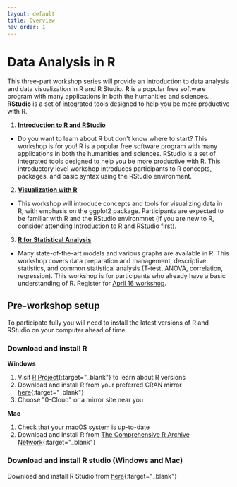 ```yaml
---
layout: default
title: Overview
nav_order: 1
---
```

# Data Analysis in R

This three-part workshop series will provide an introduction to data analysis and data visualization in R and R Studio. **R** is a popular free software program with many applications in both the humanities and sciences. **RStudio** is a set of integrated tools designed to help you be more productive with R.

1. [**Introduction to R and RStudio**](intro-to-r/introduction.html)  
  - Do you want to learn about R but don't know where to start? This workshop is for you! R is a popular free software program with many applications in both the humanities and sciences. RStudio is a set of integrated tools designed to help you be more productive with R. This introductory level workshop introduces participants to R concepts, packages, and basic syntax using the RStudio environment.

2. [**Visualization with R**](visualization/introduction.html) 
  - This workshop will introduce concepts and tools for visualizing data in R, with emphasis on the ggplot2 package. Participants are expected to be familiar with R and the RStudio environmnet (if you are new to R, consider attending Introduction to R and RStudio first). 

3. [**R for Statistical Analysis**](statistical-analysis/introduction.html)
  - Many state-of-the-art models and various graphs are available in R. This workshop covers data preparation and management, descriptive statistics, and common statistical analysis (T-test, ANOVA, correlation, regression). This workshop is for participants who already have a basic understanding of R. Register for [April 16 workshop](https://libcal.library.ubc.ca/event/3590376).

## Pre-workshop setup
To participate fully you will need to install the latest versions of R and RStudio on your computer ahead of time.

### Download and install R

**Windows**
1. Visit [R Project](https://www.r-project.org/){:target="_blank"} to learn about R versions
2. Download and install R from your preferred CRAN mirror [here](https://cran.r-project.org/mirrors.html){:target="_blank"}
3. Choose "0-Cloud" or a mirror site near you

**Mac**
1. Check that your macOS system is up-to-date
2. Download and install R from [The Comprehensive R Archive Network](https://cran.r-project.org){:target="_blank"}


### Download and install R studio (Windows and Mac)
Download and install R Studio from [here](https://rstudio.com/products/rstudio/download/#download){:target="_blank"}
